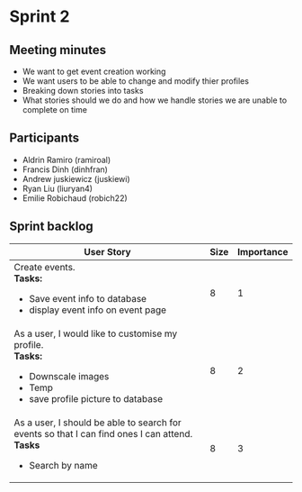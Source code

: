 
# Sprint 2

## Meeting minutes
- We want to get event creation working
- We want users to be able to change and modify thier profiles
- Breaking down stories into tasks
- What stories should we do and how we handle stories we are unable to complete on time

## Participants
- Aldrin Ramiro (ramiroal)
- Francis Dinh (dinhfran)
- Andrew juskiewicz (juskiewi)
- Ryan Liu (liuryan4)
- Emilie Robichaud (robich22)

## Sprint backlog
| User Story                                                                                                               | Size | Importance |
| ------------------------------------------------------------------------------------------------------------------------ | ---- | ---------- |
| Create events.<br>**Tasks:**<br><ul><li>Save event info to database</li><li>display event info on event page</li></ul>          | 8 | 1 |
| As a user, I would like to customise my profile.<br>**Tasks:**<br><ul><li>Downscale images</li><li>Temp</li><li>save profile picture to database</li></ul>|  8 | 2 |
| As a user, I should be able to search for events so that I can find ones I can attend.<br>**Tasks**<br><ul><li>Search by name</li><ul>| 8 | 3 |
